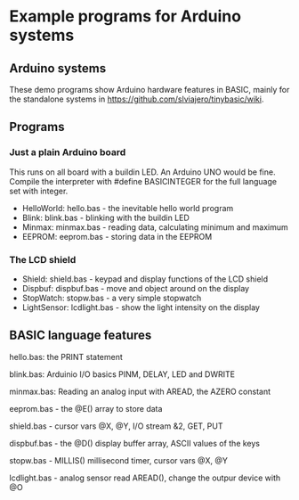 # Example programs for Arduino systems

## Arduino systems

These demo programs show Arduino hardware features in BASIC, mainly for the standalone systems in https://github.com/slviajero/tinybasic/wiki. 

## Programs 

### Just a plain Arduino board

This runs on all board with a buildin LED. An Arduino UNO would be fine. Compile the interpreter with #define BASICINTEGER for the full language set with integer.

- HelloWorld: hello.bas - the inevitable hello world program
- Blink: blink.bas - blinking with the buildin LED
- Minmax: minmax.bas - reading data, calculating minimum and maximum
- EEPROM: eeprom.bas - storing data in the EEPROM

### The LCD shield

- Shield: shield.bas - keypad and display functions of the LCD shield
- Dispbuf: dispbuf.bas - move and object around on the display
- StopWatch: stopw.bas - a very simple stopwatch
- LightSensor: lcdlight.bas - show the light intensity on the display

## BASIC language features 

hello.bas: the PRINT statement

blink.bas: Arduinio I/O basics PINM, DELAY, LED and DWRITE

minmax.bas: Reading an analog input with AREAD, the AZERO constant

eeprom.bas - the @E() array to store data

shield.bas - cursor vars @X, @Y, I/O stream &2, GET, PUT

dispbuf.bas - the @D() display buffer array, ASCII values of the keys

stopw.bas - MILLIS() millisecond timer, cursor vars @X, @Y

lcdlight.bas - analog sensor read AREAD(), change the outpur device with @O
